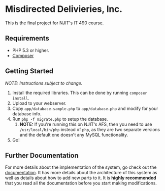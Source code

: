 # Misdirected Delivieries, Inc.

This is the final project for NJIT's IT 490 course.

## Requirements

- PHP 5.3 or higher.
- [Composer](http://getcomposer.org/)

## Getting Started

*NOTE: Instructions subject to change.*

1. Install the required libraries. This can be done by running `composer install`.
2. Upload to your webserver.
3. Copy `app/database.sample.php` to `app/database.php` and modify for your database info.
4. Run `php -f migrate.php` to setup the database.
	1. **NOTE:** If you're running this on NJIT's AFS, then you need to use `/usr/local/bin/php` instead of `php`, as they are two separate versions and the default one doesn't any MySQL functionality.
5. Go!

## Further Documentation

For more details about the implementation of the system, go check out the [documentation](http://grantjbutler.com/IT490/). It has more details about the architecture of this system as well as details about how to add new parts to it. It is **highly recommended** that you read all the documentation before you start making modifications.
